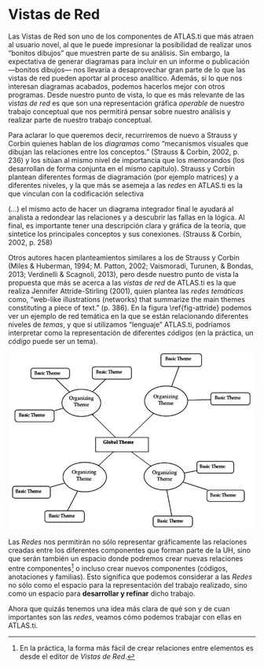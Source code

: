 # Vistas de Red

Las Vistas de Red son uno de los componentes de ATLAS.ti que más atraen al usuario novel, al que le puede impresionar la posibilidad de realizar unos “bonitos dibujos” que muestren parte de su análisis. Sin embargo, la expectativa de generar diagramas para incluir en un informe o publicación —bonitos dibujos— nos llevaría a desaprovechar gran parte de lo que las vistas de red pueden aportar al proceso analítico. Además, si lo que nos interesan diagramas acabados, podemos hacerlos mejor con otros programas. Desde nuestro punto de vista, lo que es más relevante de las _vistas de red_ es que son una representación gráfica _operable_ de nuestro trabajo conceptual que nos permitirá pensar sobre nuestro análisis y realizar parte de nuestro trabajo conceptual.

Para aclarar lo que queremos decir, recurriremos de nuevo a Strauss y Corbin quienes hablan de los _diagramas_ como “mecanismos visuales que dibujan las relaciones entre los conceptos.” \(Strauss & Corbin, 2002, p. 236\) y los sitúan al mismo nivel de importancia que los memorandos \(los desarrollan de forma conjunta en el mismo capítulo\). Strauss y Corbin plantean diferentes formas de diagramación \(por ejemplo matrices\) y a diferentes niveles, y la que más se asemeja a las _redes_ en ATLAS.ti es la que vinculan con la codificación selectiva

\(…\) el mismo acto de hacer un diagrama integrador final le ayudará al analista a redondear las relaciones y a descubrir las fallas en la lógica. Al final, es importante tener una descripción clara y gráfica de la teoría, que sintetice los principales conceptos y sus conexiones. \(Strauss & Corbin, 2002, p. 258\)

Otros autores hacen planteamientos similares a los de Strauss y Corbin \(Miles & Huberman, 1994; M. Patton, 2002; Vaismoradi, Turunen, & Bondas, 2013; Verdinelli & Scagnoli, 2013\), pero desde nuestro punto de vista la propuesta que más se acerca a las _vistas de red_ de ATLAS.ti es la que realiza Jennifer Attride-Stirling \(2001\), quien plantea las _redes temáticas_ como, “web-like illustrations \(networks\) that summarize the main themes constituting a piece of text.” \(p. 386\). En la figura \ref{fig-attride} podemos ver un ejemplo de red temática en la que se están relacionando diferentes niveles de _temas_, y que si utilizamos “lenguaje” ATLAS.ti, podríamos interpretar como la representación de diferentes _códigos_ \(en la práctica, un _código_ puede ser un tema\).

![Redes temáticas Attride-Stirling, 2001, p.388\label{fig-attride}](images/image-112.png)

Las _Redes_ nos permitirán no sólo representar gráficamente las relaciones creadas entre los diferentes componentes que forman parte de la UH, sino que serán también un espacio donde podremos crear nuevas relaciones entre componentes[^1] o incluso crear nuevos componentes \(códigos, anotaciones y familias\). Esto significa que podemos considerar a las _Redes_ no sólo como el espacio para la representación del trabajo realizado, sino como un espacio para **desarrollar y refinar** dicho trabajo.

Ahora que quizás tenemos una idea más clara de qué son y de cuan importantes son las _redes_, veamos cómo podemos trabajar con ellas en ATLAS.ti.

[^1]: En la práctica, la forma más fácil de crear relaciones entre elementos es desde el editor de _Vistas de Red_.

